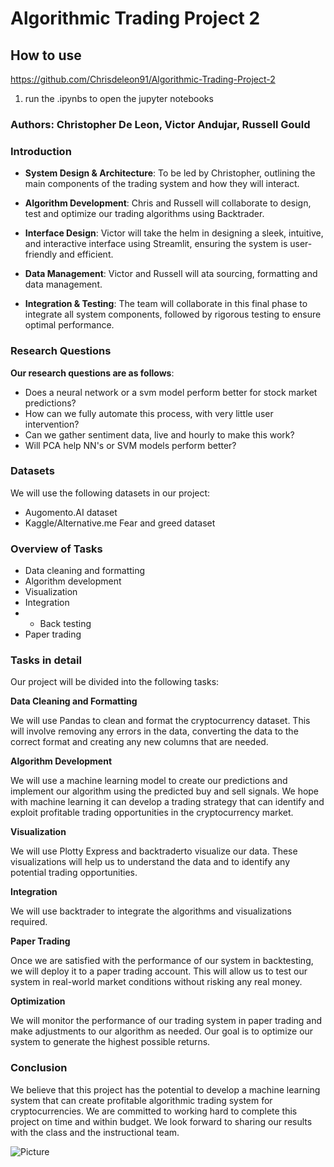 # Algorithmic Trading Project 2 
## How to use

https://github.com/Chrisdeleon91/Algorithmic-Trading-Project-2
1. run the .ipynbs to open the jupyter notebooks

### Authors: Christopher De Leon, Victor Andujar, Russell Gould

### Introduction

* **System Design & Architecture**: To be led by Christopher, outlining the main components of the trading system and how they will interact.

* **Algorithm Development**: Chris and Russell will collaborate to design, test and optimize our trading algorithms using Backtrader.

* **Interface Design**: Victor will take the helm in designing a sleek, intuitive, and interactive interface using Streamlit, ensuring the system is user-friendly and efficient.

* **Data Management**: Victor and Russell will ata sourcing, formatting and data management.

* **Integration & Testing**: The team will collaborate in this final phase to integrate all system components, followed by rigorous testing to ensure optimal performance.

### Research Questions
**Our research questions are as follows**:
* Does a neural network or a svm model perform better for stock market predictions?
* How can we fully automate this process, with very little user intervention?
* Can we gather sentiment data, live and hourly to make this work?
* Will PCA help NN's or SVM models perform better?

### Datasets
We will use the following datasets in our project:
* Augomento.AI dataset
* Kaggle/Alternative.me Fear and greed dataset 

### Overview of Tasks
* Data cleaning and formatting
* Algorithm development
* Visualization
* Integration
* * Back testing
* Paper trading

### Tasks in detail

Our project will be divided into the following tasks:

**Data Cleaning and Formatting**

We will use Pandas to clean and format the cryptocurrency dataset. This will involve removing any errors in the data, converting the data to the correct format and creating any new columns that are needed.

**Algorithm Development**

We will use a machine learning model to create our predictions and implement our algorithm using the predicted buy and sell signals. We hope with machine learning it can develop a trading strategy that can identify and exploit profitable trading opportunities in the cryptocurrency market.

**Visualization**

We will use Plotty Express and backtraderto visualize our data. These visualizations will help us to understand the data and to identify any potential trading opportunities.

**Integration**

We will use backtrader to integrate the algorithms and visualizations required.

**Paper Trading**

Once we are satisfied with the performance of our system in backtesting, we will deploy it to a paper trading account. This will allow us to test our system in real-world market conditions without risking any real money.

**Optimization**

We will monitor the performance of our trading system in paper trading and make adjustments to our algorithm as needed. Our goal is to optimize our system to generate the highest possible returns.

### Conclusion

We believe that this project has the potential to develop a machine learning system that can create profitable algorithmic trading system for cryptocurrencies. We are committed to working hard to complete this project on time and within budget. We look forward to sharing our results with the class and the instructional team.

![Picture](https://www.columbia.edu/content/themes/custom/columbia/assets/img/cu-header.svg)
